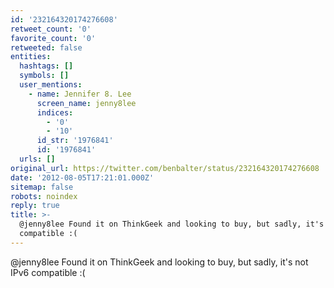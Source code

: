 ```yaml
---
id: '232164320174276608'
retweet_count: '0'
favorite_count: '0'
retweeted: false
entities:
  hashtags: []
  symbols: []
  user_mentions:
    - name: Jennifer 8. Lee
      screen_name: jenny8lee
      indices:
        - '0'
        - '10'
      id_str: '1976841'
      id: '1976841'
  urls: []
original_url: https://twitter.com/benbalter/status/232164320174276608
date: '2012-08-05T17:21:01.000Z'
sitemap: false
robots: noindex
reply: true
title: >-
  @jenny8lee Found it on ThinkGeek and looking to buy, but sadly, it's not IPv6
  compatible :(
---
```


@jenny8lee Found it on ThinkGeek and looking to buy, but sadly, it's not IPv6 compatible :(